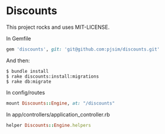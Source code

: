 # Discounts

This project rocks and uses MIT-LICENSE.

In Gemfile

```ruby
gem 'discounts', git: 'git@github.com:pjsim/discounts.git'
```

And then:
```
$ bundle install
$ rake discounts:install:migrations
$ rake db:migrate
```

In config/routes
```ruby
mount Discounts::Engine, at: "/discounts"
```

In app/controllers/application\_controller.rb
```ruby
helper Discounts::Engine.helpers
```
